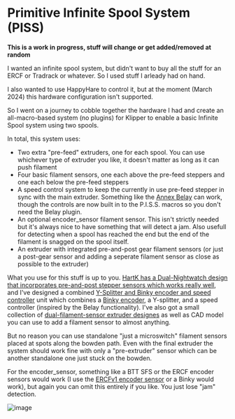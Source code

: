 # Primitive Infinite Spool System (PISS)

**This is a work in progress, stuff will change or get added/removed at random**

I wanted an infinite spool system, but didn't want to buy all the stuff for an ERCF or Tradrack or whatever. So I used stuff I arleady had on hand.

I also wanted to use HappyHare to control it, but at the moment (March 2024) this hardware configuration isn't supported.

So I went on a journey to cobble together the hardware I had and create an all-macro-based system (no plugins) for Klipper to enable a basic Infinite Spool system using two spools.

In total, this system uses:

- Two extra "pre-feed" extruders, one for each spool. You can use whichever type of extruder you like, it doesn't matter as long as it can push filament
- Four basic filament sensors, one each above the pre-feed steppers and one each below the pre-feed steppers
- A speed control system to keep the currently in use pre-feed stepper in sync with the main extruder. Something like the [Annex Belay](https://github.com/Annex-Engineering/Belay) can work, though the controls are now built in to the P.I.S.S. macros so you don't need the Belay plugin.
- An optional encoder_sensor filament sensor. This isn't strictly needed but it's always nice to have something that will detect a jam. Also usefull for detecting when a spool has reached the end but the end of the filament is snagged on the spool itself.
- An extruder with integrated pre-and-post gear filament sensors (or just a post-gear sensor and adding a seperate filament sensor as close as possible to the extruder)

What you use for this stuff is up to you. [HartK has a Dual-Nightwatch design that incorporates pre-and-post stepper sensors which works really well](<https://github.com/hartk1213/MISC/tree/main/Voron%20Mods/Extruders/Dual_Nightwatch>), and I've designed a combined [Y-Splitter and Binky encoder and speed controller](./STL/BinkaY) unit which combines a [Binky encoder](<https://github.com/mneuhaus/EnragedRabbitProject/tree/main/usermods/Binky>), a Y-splitter, and a speed controller (inspired by the Belay functionality).
I've also got a small collection of [dual-filament-sensor extruder designes](<https://github.com/Esoterical/PrinterMods/tree/main/Filament%20Sensor%20Extruders>) as well as CAD model you can use to add a filament sensor to almost anything.

But no reason you can use standalone "just a microswitch" filament sensors placed at spots along the bowden path. Even with the final extruder the system should work fine with only a "pre-extruder" sensor which can be another standalone one just stuck on the bowden.

For the encoder_sensor, something like a BTT SFS or the ERCF encoder sensors would work (I use the [ERCFv1 encoder sensor](https://www.printables.com/model/389504-ercf-smart-filament-motion-sensor) or a Binky would work), but again you can omit this entirely if you like. You just lose "jam" detection.

![image](https://github.com/Esoterical/PrinterMods/assets/124253477/c60e5484-5af5-461d-abd2-52978d4fe428)
